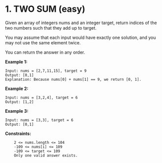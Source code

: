 # 1. TWO SUM (easy)

Given an array of integers nums and an integer target, return indices of the two numbers such that they add up to target.

You may assume that each input would have exactly one solution, and you may not use the same element twice.

You can return the answer in any order.


**Example 1:**
```
Input: nums = [2,7,11,15], target = 9
Output: [0,1]
Explanation: Because nums[0] + nums[1] == 9, we return [0, 1].
```


**Example 2:**
```
Input: nums = [3,2,4], target = 6
Output: [1,2]
```


**Example 3:**
```
Input: nums = [3,3], target = 6
Output: [0,1]
```


**Constraints:**
```
    2 <= nums.length <= 104
    -109 <= nums[i] <= 109
    -109 <= target <= 109
    Only one valid answer exists.
```